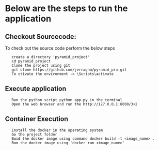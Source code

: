 # Below are the steps to run the application

## Checkout Sourcecode:
To check out the source code perform the below steps

       create a directory 'pyramid_project'
       cd pyramid_project
       Clone the project using git
       git clone https://github.com/jvrraghu/pyramid_pro.git
       To ctivate the environment -> \Scripts\activate
## Execute application
       Run the python script python app.py in the terminal
       Open the web browser and run the http://127.0.0.1:8000/3+2

## Container Execution
       Install the docker in the operating system
       Go the project folder
       Buid the docker image using command docker build -t <image_name> .
       Run the docker image using 'docker run <image_name>'